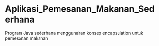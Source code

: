 # Aplikasi_Pemesanan_Makanan_Sederhana
Program Java sederhana menggunakan konsep encapsulation untuk pemesanan makanan
